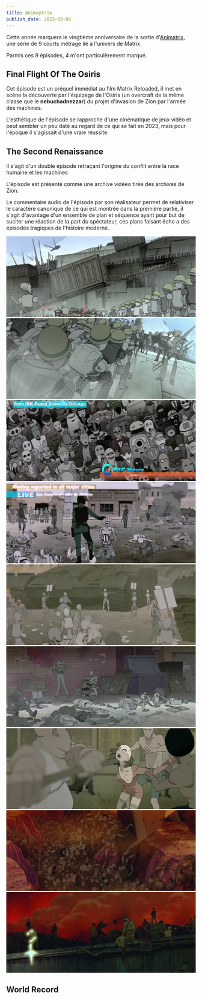 ```yaml
---
title: Animaytrix
publish_date: 2023-03-08
---
```


Cette année marquera le vingtième anniversaire de la sortie d'[Animatrix](https://wikipedia.org/wiki/Animatrix), une série de 9 courts métrage lié à l'univers de Matrix.

Parmis ces 9 épisodes, 4 m'ont particulèrement marqué.

## Final Flight Of The Osiris

Cet épisode est un préquel immédiat au film Matrix Reloaded, il met en scène la découverte par l'équipage de l'Osiris (un overcraft de la même classe que le **nebuchadnezzar**) du projet d'invasion de Zion par l'armée des machines.

L'esthétique de l'épisode se rapproche d'une cinématique de jeux vidéo et peut sembler un peu daté au regard de ce qui se fait en 2023, mais pour l'époque il s'agissait d'une vraie réussite.

## The Second Renaissance

Il s'agit d'un double épisode retraçant l'origine du conflit entre la race humaine et les machines

L'épisode est présenté comme une archive vidéeo tirée des archives de Zion.

Le commentaire audio de l'épisode par son réalisateur permet de relativiser le caractère canonique de ce qui est montrée dans la première partie, il s'agit d'avantage d'un ensemble de plan et séquence ayant pour but de suciter une réaction de la part du spéctateur, ces plans faisant écho a des épisodes tragiques de l'histoire moderne.

![the-second-renaissance-part-one-001](./the-second-renaissance/the-second-renaissance-part-one-001.png)
![the-second-renaissance-part-one-002](./the-second-renaissance/the-second-renaissance-part-one-002.png)
![the-second-renaissance-part-one-003](./the-second-renaissance/the-second-renaissance-part-one-003.png)
![the-second-renaissance-part-one-004](./the-second-renaissance/the-second-renaissance-part-one-004.png)
![the-second-renaissance-part-one-005](./the-second-renaissance/the-second-renaissance-part-one-005.png)
![the-second-renaissance-part-one-006](./the-second-renaissance/the-second-renaissance-part-one-006.png)
![the-second-renaissance-part-one-007](./the-second-renaissance/the-second-renaissance-part-one-007.png)
![the-second-renaissance-part-one-008](./the-second-renaissance/the-second-renaissance-part-one-008.png)
![the-second-renaissance-part-one-009](./the-second-renaissance/the-second-renaissance-part-one-009.png)

## World Record
